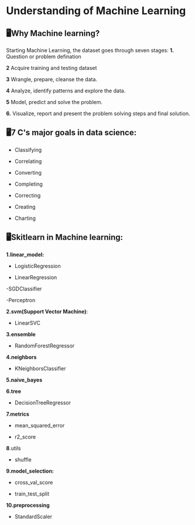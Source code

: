 # Understanding of Machine Learning 

## 🖥️Why Machine learning?
Starting Machine Learning, the dataset goes through seven stages:
**1.** Question or problem defination

**2** Acquire training and testing dataset

**3** Wrangle, prepare, cleanse the data.

**4** Analyze, identify patterns and explore the data.

**5** Model, predict and solve the problem.

**6.** Visualize, report and present the problem solving steps and final solution.

## 🖥️7 C's major goals in data science: 
- Classifying

- Correlating

- Converting

- Completing

- Correcting

- Creating

- Charting

## 🖥️Skitlearn in Machine learning:
**1.linear_model:**

- LogisticRegression

- LinearRegression

-SGDClassifier

-Perceptron

**2.svm(Support Vector Machine)**:

- LinearSVC

**3.ensemble**

- RandomForestRegressor

**4.neighbors**

- KNeighborsClassifier

**5.naive_bayes**

**6.tree**

- DecisionTreeRegressor

**7.metrics**

- mean_squared_error

- r2_score

**8**.utils

- shuffle

**9.model_selection:**

- cross_val_score

- train_test_split

**10.preprocessing**

- StandardScaler
